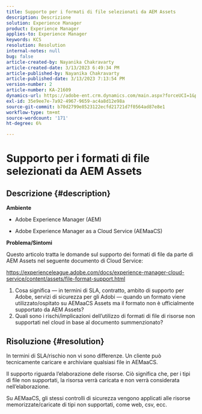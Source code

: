 ```yaml
---
title: Supporto per i formati di file selezionati da AEM Assets
description: Descrizione
solution: Experience Manager
product: Experience Manager
applies-to: Experience Manager
keywords: KCS
resolution: Resolution
internal-notes: null
bug: false
article-created-by: Nayanika Chakravarty
article-created-date: 3/13/2023 6:49:34 PM
article-published-by: Nayanika Chakravarty
article-published-date: 3/13/2023 7:13:54 PM
version-number: 2
article-number: KA-21609
dynamics-url: https://adobe-ent.crm.dynamics.com/main.aspx?forceUCI=1&pagetype=entityrecord&etn=knowledgearticle&id=005662c9-cfc1-ed11-83ff-6045bd0065b6
exl-id: 35e9ee7e-7a92-4967-9659-ac4a8d12e98a
source-git-commit: b70d2799e8523122ecfd21721d7f0564ad87e8e1
workflow-type: tm+mt
source-wordcount: '171'
ht-degree: 6%

---
```


# Supporto per i formati di file selezionati da AEM Assets

## Descrizione {#description}


<b>Ambiente</b>

- Adobe Experience Manager (AEM)

- Adobe Experience Manager as a Cloud Service (AEMaaCS)

<b>Problema/Sintomi</b>

Questo articolo tratta le domande sul supporto dei formati di file da parte di AEM Assets nel seguente documento di Cloud Service:

<https://experienceleague.adobe.com/docs/experience-manager-cloud-service/content/assets/file-format-support.html>


1. Cosa significa — in termini di SLA, contratto, ambito di supporto per Adobe, servizi di sicurezza per gli Adobi — quando un formato viene utilizzato/ospitato su AEMaaCS Assets ma il formato non è ufficialmente supportato da AEM Assets?
2. Quali sono i rischi/implicazioni dell’utilizzo di formati di file di risorse non supportati nel cloud in base al documento summenzionato?



## Risoluzione {#resolution}


In termini di SLA/rischio non vi sono differenze. Un cliente può tecnicamente caricare e archiviare qualsiasi file in AEMaaCS.

Il supporto riguarda l’elaborazione delle risorse. Ciò significa che, per i tipi di file non supportati, la risorsa verrà caricata e non verrà considerata nell’elaborazione.

Su AEMaaCS, gli stessi controlli di sicurezza vengono applicati alle risorse memorizzate/caricate di tipi non supportati, come web, csv, ecc.
